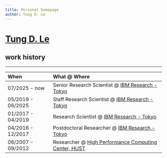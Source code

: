 ```yaml
---
title: Personal homepage
author: Tung D. Le
---
```


# [Tung D. Le](index.md)
 
## work history
_______________

| When                 | What @ Where                                                                                |
| :------------------- | :------------------------------------------------------------------------------------------ |
| 07/2025 - now        | Senior Research Scientist @ [IBM Research - Tokyo](http://www.research.ibm.com/labs/tokyo/) |
| 05/2019 - 06/2025    | Staff Research Scientist @ [IBM Research - Tokyo](http://www.research.ibm.com/labs/tokyo/)  |
| 01/2017 - 04/2019    | Research Scientist @ [IBM Research - Tokyo](http://www.research.ibm.com/labs/tokyo/)        |
| 04/2016 - 12/2017    | Postdoctoral Researcher @ [IBM Research - Tokyo](http://www.research.ibm.com/labs/tokyo/)   |
| 06/2007 - 09/2012    | Researcher @ [High Performance Computing Center, HUST](http://hust.edu.vn/)                 |
